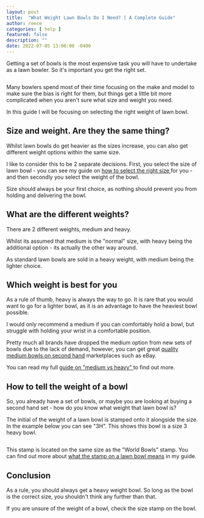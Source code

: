 ```yaml
---
layout: post
title:  "What Weight Lawn Bowls Do I Need? | A Complete Guide"
author: reece
categories: [ help ]
featured: false
description: ""
date: 2022-07-05 13:00:00 -0400
---
```

    

<!-- wp:paragraph -->
<p xmlns="http://www.w3.org/1999/xhtml">Getting a set of bowls is the most expensive task you will have to undertake as a lawn bowler. So it's important you get the right set.</p>
<!-- /wp:paragraph -->

<!-- wp:image {"id":1283,"sizeSlug":"full","linkDestination":"none"} -->
<figure class="wp-block-image size-full"><img src="/img/posts/What-Weight-Lawn-Bowls-Do-I-Need.jpg" alt="" class="wp-image-1283"/></figure>
<!-- /wp:image -->

<!-- wp:paragraph -->
<p>Many bowlers spend most of their time focusing on the make and model to make sure the bias is right for them, but things get a little bit more complicated when you aren't sure what size and weight you need.</p>
<!-- /wp:paragraph -->

<!-- wp:paragraph -->
<p>In this guide I will be focusing on selecting the right weight of lawn bowl.</p>
<!-- /wp:paragraph -->

<!-- wp:heading -->
<h2>Size and weight. Are they the same thing?</h2>
<!-- /wp:heading -->

<!-- wp:paragraph -->
<p>Whilst lawn bowls do get heavier as the sizes increase, you can also get different weight options within the same size.</p>
<!-- /wp:paragraph -->

<!-- wp:paragraph -->
<p>I like to consider this to be 2 separate decisions. First, you select the size of lawn bowl - you can see my guide on <a href="https://www.jackhighbowls.com/help/what-size-lawn-bowl-should-i-use/" data-type="post" data-id="140">how to select the right size </a>for you - and then secondly you select the weight of the bowl.</p>
<!-- /wp:paragraph -->

<!-- wp:paragraph -->
<p>Size should always be your first choice, as nothing should prevent you from holding and delivering the bowl.</p>
<!-- /wp:paragraph -->

<!-- wp:heading -->
<h2>What are the different weights?</h2>
<!-- /wp:heading -->

<!-- wp:paragraph -->
<p>There are 2 different weights, medium and heavy.</p>
<!-- /wp:paragraph -->

<!-- wp:paragraph -->
<p>Whilst its assumed that medium is the "normal" size, with heavy being the additional option - its actually the other way around.</p>
<!-- /wp:paragraph -->

<!-- wp:paragraph -->
<p>As standard lawn bowls are sold in a heavy weight, with medium being the lighter choice.</p>
<!-- /wp:paragraph -->

<!-- wp:heading -->
<h2>Which weight is best for you</h2>
<!-- /wp:heading -->

<!-- wp:paragraph -->
<p>As a rule of thumb, heavy is always the way to go. It is rare that you would want to go for a lighter bowl, as it is an advantage to have the heaviest bowl possible.</p>
<!-- /wp:paragraph -->

<!-- wp:paragraph -->
<p>I would only recommend a medium if you can comfortably hold a bowl, but struggle with holding your wrist in a comfortable position.</p>
<!-- /wp:paragraph -->

<!-- wp:paragraph -->
<p>Pretty much all brands have dropped the medium option from new sets of bowls due to the lack of demand, however, you can get great <a href="https://www.jackhighbowls.com/guide/second-hand-and-pre-loved-lawn-bowls/" data-type="post" data-id="379">quality medium bowls on second hand</a> marketplaces such as eBay.</p>
<!-- /wp:paragraph -->

<!-- wp:paragraph -->
<p>You can read my full <a href="https://www.jackhighbowls.com/help/lawn-bowls-heavy-or-medium/" data-type="post" data-id="805">guide on "medium vs heavy" </a>to find out more.</p>
<!-- /wp:paragraph -->

<!-- wp:heading -->
<h2>How to tell the weight of a bowl</h2>
<!-- /wp:heading -->

<!-- wp:paragraph -->
<p>So, you already have a set of bowls, or maybe you are looking at buying a second hand set - how do you know what weight that lawn bowl is?</p>
<!-- /wp:paragraph -->

<!-- wp:paragraph -->
<p>The initial of the weight of a lawn bowl is stamped onto it alongside the size. In the example below you can see "3H". This shows this bowl is a size 3 heavy bowl.</p>
<!-- /wp:paragraph -->

<!-- wp:image {"id":1282,"sizeSlug":"full","linkDestination":"none"} -->
<figure class="wp-block-image size-full"><img src="/img/posts/image-1.png" alt="" class="wp-image-1282"/></figure>
<!-- /wp:image -->

<!-- wp:paragraph -->
<p>This stamp is located on the same size as the "World Bowls" stamp. You can find out more about <a href="https://www.jackhighbowls.com/help/what-the-stamp-means-on-lawn-bowls/" data-type="post" data-id="242">what the stamp on a lawn bowl means</a> in my guide.</p>
<!-- /wp:paragraph -->

<!-- wp:heading -->
<h2>Conclusion</h2>
<!-- /wp:heading -->

<!-- wp:paragraph -->
<p>As a rule, you should always get a heavy weight bowl. So long as the bowl is the correct size, you shouldn't think any further than that.</p>
<!-- /wp:paragraph -->

<!-- wp:paragraph -->
<p>If you are unsure of the weight of a bowl, check the size stamp on the bowl.</p>
<!-- /wp:paragraph -->
    